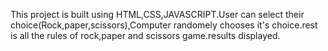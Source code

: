 This project is built using HTML,CSS,JAVASCRIPT.User can select their choice(Rock,paper,scissors),Computer randomely chooses it's choice.rest is all the rules of rock,paper and scissors game.results displayed.
